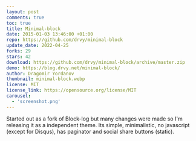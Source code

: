 ```yaml
---
layout: post
comments: true
toc: true
title: Minimal-block
date: 2015-01-03 13:46:00 +01:00
repo: https://github.com/drvy/minimal-block
update_date: 2022-04-25
forks: 29
stars: 42
download: https://github.com/drvy/minimal-block/archive/master.zip
demo: https://blog.drvy.net/minimal-block/
author: Dragomir Yordanov
thumbnail: minimal-block.webp
license: MIT
license_link: https://opensource.org/license/MIT
carousel:
  - 'screenshot.png'
---
```


Started out as a fork of Block-log but many changes were made so I'm releasing it as a independent theme. Its simple, minimalistic, no javascript (except for Disqus), has paginator and social share buttons (static).
